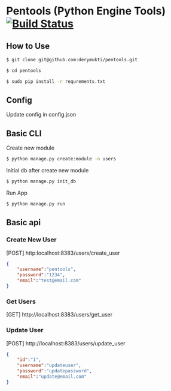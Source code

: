 # Pentools (Python Engine Tools) [![Build Status](https://api.travis-ci.org/derymukti/pentools.svg?branch=master)](https://travis-ci.org/derymukti/pentools)

## How to Use
```bash
$ git clone git@github.com:derymukti/pentools.git
```
```bash
$ cd pentools
```
```bash
$ sudo pip install -r requrements.txt
```

## Config

Update config in config.json

## Basic CLI

Create new module

```bash
$ python manage.py create:module -n users
```

Initial db after create new module
```bash
$ python manage.py init_db
```
Run App
```bash
$ python manage.py run
```

## Basic api

### Create New User
[POST] http:localhost:8383/users/create_user

```json
{
	"username":"pentools",
	"password":"1234",
	"email":"test@email.com"
}
```

### Get Users
[GET] http://localhost:8383/users/get_user

### Update User
[POST] http://localhost:8383/users/update_user

```json
{
	"id":"1",
	"username":"updateuser",
	"password":"updatepassword",
	"email":"update@email.com"
}
```